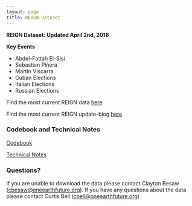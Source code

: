 ```yaml
---
layout: page
title: REIGN Dataset
---
```

**REIGN Dataset: Updated April 2nd, 2018**

**Key Events**
  * Abdel-Fattah El-Sisi
  * Sebastian Piñera
  * Martin Viscarra
  * Cuban Elections
  * Italian Elections
  * Russian Elections
   

Find the most current REIGN data [here](https://cdn.rawgit.com/OEFDataScience/REIGN.github.io/gh-pages/data_sets/REIGN_2018_3.csv) 

Find the most current REIGN update-blog [here](http://oefresearch.org/news/international-elections-and-leaders-april-2018-update)

### Codebook and Technical Notes

[Codebook](https://cdn.rawgit.com/OEFDataScience/REIGN.github.io/gh-pages/documents/reign_codebook.pdf)

[Technical Notes](https://cdn.rawgit.com/OEFDataScience/REIGN.github.io/gh-pages/documents/reign_notes.pdf)



### Questions?

If you are unable to download the data please contact Clayton Besaw (<cbesaw@oneearthfuture.org>). If you have any questions about the data please contact Curtis Bell (<cbell@oneearthfuture.org>)


